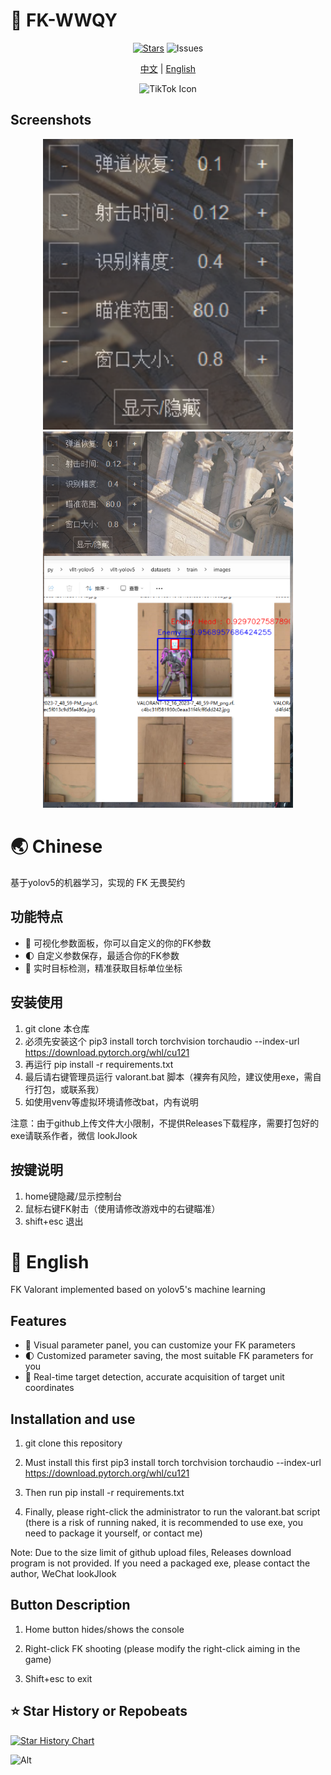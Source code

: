 # 🚀 FK-WWQY

<div align="center">
  
[![Stars](https://img.shields.io/github/stars/xiamuceer-j/FK-valorant?style=flat-square&logo=github)](https://github.com/xiamuceer-j/FK-valorant/stargazers)  ![Issues](https://img.shields.io/github/issues/xiamuceer-j/FK-valorant)

[中文](#-chinese) | [English](#-english)

![TikTok Icon](https://game.gtimg.cn/images/val/ag_w/vlogo.png)

</div>

## Screenshots

<div align="center">

<img src="images/img_1.png" alt="image" width="400" />
<img src="images/img.png" alt="image" width="400" />

</div>

# 🌏 Chinese

基于yolov5的机器学习，实现的 FK 无畏契约

## 功能特点

- 🔄 可视化参数面板，你可以自定义的你的FK参数
- 🌓 自定义参数保存，最适合你的FK参数
- 🎯 实时目标检测，精准获取目标单位坐标

## 安装使用

1. git clone 本仓库
2. 必须先安装这个 pip3 install torch torchvision torchaudio --index-url https://download.pytorch.org/whl/cu121
3. 再运行 pip install -r requirements.txt
4. 最后请右键管理员运行 valorant.bat 脚本（裸奔有风险，建议使用exe，需自行打包，或联系我）
5. 如使用venv等虚拟环境请修改bat，内有说明

注意：由于github上传文件大小限制，不提供Releases下载程序，需要打包好的exe请联系作者，微信 lookJlook

## 按键说明

1. home键隐藏/显示控制台
2. 鼠标右键FK射击（使用请修改游戏中的右键瞄准）
3. shift+esc 退出

# 🌟 English

FK Valorant implemented based on yolov5's machine learning

## Features

- 🔄 Visual parameter panel, you can customize your FK parameters
- 🌓 Customized parameter saving, the most suitable FK parameters for you
- 🎯 Real-time target detection, accurate acquisition of target unit coordinates

## Installation and use

1. git clone this repository

2. Must install this first pip3 install torch torchvision torchaudio --index-url https://download.pytorch.org/whl/cu121

3. Then run pip install -r requirements.txt

4. Finally, please right-click the administrator to run the valorant.bat script (there is a risk of running naked, it is recommended to use exe, you need to package it yourself, or contact me)

Note: Due to the size limit of github upload files, Releases download program is not provided. If you need a packaged exe, please contact the author, WeChat lookJlook

## Button Description

1. Home button hides/shows the console

2. Right-click FK shooting (please modify the right-click aiming in the game)

3. Shift+esc to exit

## ⭐  Star History or Repobeats

[![Star History Chart](https://api.star-history.com/svg?repos=xiamuceer-j/FK-valorant&type=Date)](https://www.star-history.com/#xiamuceer-j/FK-valorant&Date)

![Alt](https://repobeats.axiom.co/api/embed/4accd59d2f9dacee9600e22826271052aaa1ca82.svg "Repobeats analytics image")